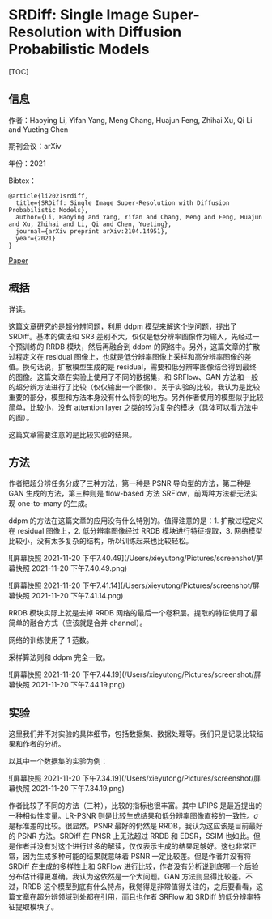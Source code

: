 # SRDiff: Single Image Super-Resolution with Diffusion Probabilistic Models

[TOC]

## 信息

作者：Haoying Li, Yifan Yang, Meng Chang, Huajun Feng, Zhihai Xu, Qi Li and Yueting Chen

期刊会议：arXiv

年份：2021

Bibtex：

```
@article{li2021srdiff,
  title={SRDiff: Single Image Super-Resolution with Diffusion Probabilistic Models},
  author={Li, Haoying and Yang, Yifan and Chang, Meng and Feng, Huajun and Xu, Zhihai and Li, Qi and Chen, Yueting},
  journal={arXiv preprint arXiv:2104.14951},
  year={2021}
}
```

[Paper](file:///Users/xieyutong/Documents/Research/PaperReading/Papers/srdiff-single-image-super-resolution-with-diffusion-probabilistic-models.pdf)



## 概括

详读。

这篇文章研究的是超分辨问题，利用 ddpm 模型来解这个逆问题，提出了 SRDiff。基本的做法和 SR3 差别不大，仅仅是低分辨率图像作为输入，先经过一个预训练的 RRDB 模块，然后再融合到 ddpm 的网络中。另外，这篇文章的扩散过程定义在 residual 图像上，也就是低分辨率图像上采样和高分辨率图像的差值。换句话说，扩散模型生成的是 residual，需要和低分辨率图像结合得到最终的图像。这篇文章在实验上使用了不同的数据集，和 SRFlow、GAN 方法和一般的超分辨方法进行了比较（仅仅输出一个图像）。关于实验的比较，我认为是比较重要的部分，模型和方法本身没有什么特别的地方。另外作者使用的模型似乎比较简单，比较小，没有 attention layer 之类的较为复杂的模块（具体可以看方法中的图）。

这篇文章需要注意的是比较实验的结果。



## 方法

作者把超分辨任务分成了三种方法，第一种是 PSNR 导向型的方法，第二种是 GAN 生成的方法，第三种则是 flow-based 方法 SRFlow，前两种方法都无法实现 one-to-many 的生成。

ddpm 的方法在这篇文章的应用没有什么特别的。值得注意的是：1. 扩散过程定义在 residual 图像上，2. 低分辨率图像经过 RRDB 模块进行特征提取，3. 网络模型比较小，没有太多复杂的结构，所以训练起来也比较轻松。

![屏幕快照 2021-11-20 下午7.40.49](/Users/xieyutong/Pictures/screenshot/屏幕快照 2021-11-20 下午7.40.49.png)

![屏幕快照 2021-11-20 下午7.41.14](/Users/xieyutong/Pictures/screenshot/屏幕快照 2021-11-20 下午7.41.14.png)

RRDB 模块实际上就是去掉 RRDB 网络的最后一个卷积层。提取的特征使用了最简单的融合方式（应该就是合并 channel）。

网络的训练使用了 1 范数。

采样算法则和 ddpm 完全一致。

![屏幕快照 2021-11-20 下午7.44.19](/Users/xieyutong/Pictures/screenshot/屏幕快照 2021-11-20 下午7.44.19.png)



## 实验

这里我们并不对实验的具体细节，包括数据集、数据处理等。我们只是记录比较结果和作者的分析。

以其中一个数据集的实验为例：

![屏幕快照 2021-11-20 下午7.34.19](/Users/xieyutong/Pictures/screenshot/屏幕快照 2021-11-20 下午7.34.19.png)

作者比较了不同的方法（三种），比较的指标也很丰富。其中 LPIPS 是最近提出的一种相似性度量。LR-PSNR 则是比较生成结果和低分辨率图像直接的一致性。$\sigma$ 是标准差的比较。很显然，PSNR 最好的仍然是 RRDB，我认为这应该是目前最好的 PSNR 方法。SRDiff 在 PNSR 上无法超过 RRDB 和 EDSR，SSIM 也如此。但是作者并没有对这个进行过多的解读，仅仅表示生成的结果足够好。这也非常正常，因为生成多种可能的结果就意味着 PSNR 一定比较差。但是作者并没有将 SRDiff 在生成的多样性上和 SRFlow 进行比较，作者没有分析说到底哪一个后验分布估计得更准确。我认为这依然是一个大问题。GAN 方法则显得比较差。不过，RRDB 这个模型到底有什么特点，我觉得是非常值得关注的，之后要看看，这篇文章在超分辨领域到处都在引用，而且也作者 SRFlow 和 SRDiff 的低分辨率特征提取模块了。



